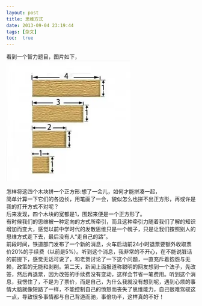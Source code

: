 ```yaml
---
layout: post
title: 思维方式
date: 2013-09-04 23:19:44
tags: [杂文]
toc:  true
---
```


看到一个智力题目，图片如下， 
![](/imgs/thinking.webp)

怎样将这四个木块拼一个正方形:想了一会儿，如何才能拼凑一起，  
简单计算一下它们的各边长，用笔画了一会，貌似怎么也拼不出正方形，再或许是我的打开方式不对呢？  
后来发现，四个木块的宽都是1，围起来便是一个正方形了。  
有时候我们的思维被一种定向的方式所牵引，而且这种牵引力随着我们了解的知识增加而变大，感觉以前中学时代的发散思维只是一个幌子，只是让我们按照别人的思维方式走下去，最后没有人“走自己的路”。  
前段时间，铁道部门发布了一个新的消息，火车启动前24小时退票要额外收取票价20%的手续费（以前是5%）。听到这个消息，我非常的不开心，在不能说脏话的前提下，感觉无话可说了，和老贺讨论了一下这个问题，一直充斥着抱怨与无赖，政策的无能和剥削。第二天，新闻上面报道称聪明的网友想到一个法子，先改签，然后再退票，因为改签的手续费没有变动，这样会节省一笔费用。听到这个消息，我愣住了，不是为了票价，而是自己，为什么我就没有想到呢，遇到心烦的事情大脑就像短路了一样，不能控制自己的愤怒而丧失了思维能力，自己很难驾驭这一点，导致很多事情都与自己背道而驰，事倍功半，这样真的不好！
